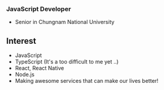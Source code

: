 ### JavaScript Developer
- Senior in Chungnam National University

## Interest
- JavaScript
- TypeScript (It's a too difficult to me yet ..)
- React, React Native
- Node.js
- Making awesome services that can make our lives better!
